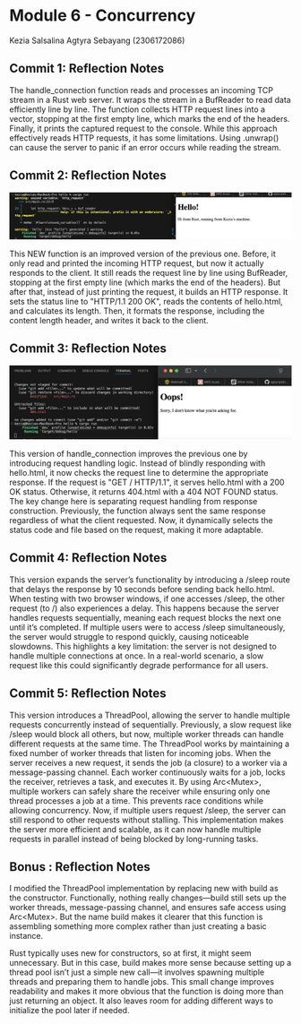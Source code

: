 # Module 6 - Concurrency
 Kezia Salsalina Agtyra Sebayang (2306172086)
 
## Commit 1: Reflection Notes

 The handle_connection function reads and processes an incoming TCP stream in a Rust web server. It wraps the stream in a BufReader to read data efficiently line by line. The function collects HTTP request lines into a vector, stopping at the first empty line, which marks the end of the headers. Finally, it prints the captured request to the console. While this approach effectively reads HTTP requests, it has some limitations. Using .unwrap() can cause the server to panic if an error occurs while reading the stream. 

## Commit 2: Reflection Notes

![Commit 2 screen capture](/assets/images/commit2.png)

 This NEW function is an improved version of the previous one. Before, it only read and printed the incoming HTTP request, but now it actually responds to the client. It still reads the request line by line using BufReader, stopping at the first empty line (which marks the end of the headers). But after that, instead of just printing the request, it builds an HTTP response. It sets the status line to "HTTP/1.1 200 OK", reads the contents of hello.html, and calculates its length. Then, it formats the response, including the content length header, and writes it back to the client.

## Commit 3: Reflection Notes

![Commit 3 screen capture](/assets/images/commit3.png)

This version of handle_connection improves the previous one by introducing request handling logic. Instead of blindly responding with hello.html, it now checks the request line to determine the appropriate response. If the request is "GET / HTTP/1.1", it serves hello.html with a 200 OK status. Otherwise, it returns 404.html with a 404 NOT FOUND status. The key change here is separating request handling from response construction. Previously, the function always sent the same response regardless of what the client requested. Now, it dynamically selects the status code and file based on the request, making it more adaptable.

## Commit 4: Reflection Notes

This version expands the server’s functionality by introducing a /sleep route that delays the response by 10 seconds before sending back hello.html. When testing with two browser windows, if one accesses /sleep, the other request (to /) also experiences a delay. This happens because the server handles requests sequentially, meaning each request blocks the next one until it’s completed. If multiple users were to access /sleep simultaneously, the server would struggle to respond quickly, causing noticeable slowdowns. This highlights a key limitation: the server is not designed to handle multiple connections at once. In a real-world scenario, a slow request like this could significantly degrade performance for all users.

## Commit 5: Reflection Notes

This version introduces a ThreadPool, allowing the server to handle multiple requests concurrently instead of sequentially. Previously, a slow request like /sleep would block all others, but now, multiple worker threads can handle different requests at the same time.
The ThreadPool works by maintaining a fixed number of worker threads that listen for incoming jobs. When the server receives a new request, it sends the job (a closure) to a worker via a message-passing channel. Each worker continuously waits for a job, locks the receiver, retrieves a task, and executes it. By using Arc<Mutex<T>>, multiple workers can safely share the receiver while ensuring only one thread processes a job at a time. This prevents race conditions while allowing concurrency. Now, if multiple users request /sleep, the server can still respond to other requests without stalling.
This implementation makes the server more efficient and scalable, as it can now handle multiple requests in parallel instead of being blocked by long-running tasks.

## Bonus : Reflection Notes

I modified the ThreadPool implementation by replacing new with build as the constructor. Functionally, nothing really changes—build still sets up the worker threads, message-passing channel, and ensures safe access using Arc<Mutex<T>>. But the name build makes it clearer that this function is assembling something more complex rather than just creating a basic instance.

Rust typically uses new for constructors, so at first, it might seem unnecessary. But in this case, build makes more sense because setting up a thread pool isn’t just a simple new call—it involves spawning multiple threads and preparing them to handle jobs. This small change improves readability and makes it more obvious that the function is doing more than just returning an object. It also leaves room for adding different ways to initialize the pool later if needed.